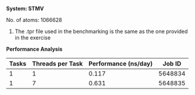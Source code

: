 **System: STMV**

No. of atoms: 1066628

1. The .tpr file used in the benchmarking is the same as the one provided in the exercise

**Performance Analysis**

| Tasks | Threads per Task | Performance (ns/day) | Job ID  |
| ------|------------------|----------------------|---------|
|  1    |    1             |   0.117              | 5648834 |
|  1    |    7             |   0.631              | 5648835 |
